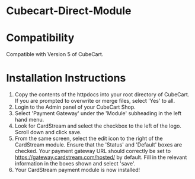 Cubecart-Direct-Module
======================

Compatibility
======================

Compatible with Version 5 of CubeCart.

Installation Instructions
======================

1. Copy the contents of the httpdocs into your root directory of CubeCart. If you are prompted to overwrite or merge files, select 'Yes' to all. 
2. Login to the Admin panel of your CubeCart Shop. 
3. Select 'Payment Gateway' under the 'Module' subheading in the left hand menu.
4. Look for CardStream and select the checkbox to the left of the logo. Scroll down and click save. 
5. From the same screen, select the edit icon to the right of the CardStream module. Ensure that the 'Status' and 'Default' boxes are checked. Your payment gateway URL should correctly be set to https://gateway.cardstream.com/hosted/ by default. Fill in the relevant information in the boxes shown and select 'save'.
6. Your CardStream payment module is now installed! 
